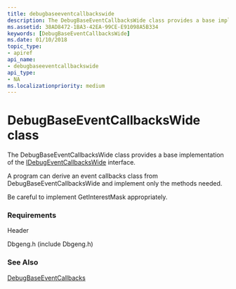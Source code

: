 ```yaml
---
title: debugbaseeventcallbackswide
description: The DebugBaseEventCallbacksWide class provides a base implementation of the IDebugEventCallbacksWide interface. 
ms.assetid: 38AD8472-1BA3-42EA-99CE-E91098A5B334
keywords: [DebugBaseEventCallbacksWide]
ms.date: 01/10/2018
topic_type:
- apiref
api_name:
- debugbaseeventcallbackswide
api_type:
- NA
ms.localizationpriority: medium
---
```


# DebugBaseEventCallbacksWide class 

The DebugBaseEventCallbacksWide class provides a base implementation of the [IDebugEventCallbacksWide](https://docs.microsoft.com/windows-hardware/drivers/ddi/dbgeng/nn-dbgeng-idebugeventcallbackswide) interface. 

A program can derive an event callbacks class from DebugBaseEventCallbacksWide and implement only the methods needed. 

Be careful to implement GetInterestMask appropriately.
 
### Requirements

Header

Dbgeng.h (include Dbgeng.h)  


### See Also
[DebugBaseEventCallbacks](debugbaseeventcallbacks.md)

 

 





